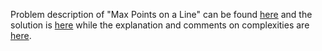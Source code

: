 Problem description of "Max Points on a Line" can be found [here](https://leetcode.com/problems/max-points-on-a-line/description/) and the solution is [here]() while the explanation and comments on complexities are [here](https://leetcode.com/problems/max-points-on-a-line/post-solution/?submissionId=919908925).